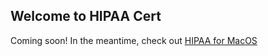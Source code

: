 ## Welcome to HIPAA Cert

Coming soon!  In the meantime, check out [HIPAA for MacOS](https://github.com/hipaacert/macos-hipaa)

